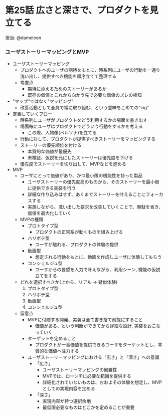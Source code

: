 # 第25話 広さと深さで、プロダクトを見立てる

担当: @dameleon

### ユーザストーリーマッピングとMVP

- ユーザストーリーマッピング
  - プロダクトへのユーザの期待をもとに、時系列にユーザの行動を一通り洗い出し、提供すべき機能を順序立てて整理する
  - 考慮点
      - 期待に添えるためのストーリーがあるか
      - 既存の価値とこれから向かう先で必要な価値のズレの検知
- "マップ"ではなく"マッピング"
  - 改善活動として全員で常に取り組む、という意味をこめての"ing"
- 定義していくフロー
  - 時系列にユーザがプロダクトをどう利用するかの場面を書き出す
  - 場面毎にユーザはプロダクトでどういう行動をするかを考える
    - この際、人物像(ペルソナ)を立てる
  - 行動に対して、プロダクトが提供すべきストーリーをマッピングする
  - ストーリーの優先順位を付ける
    - 本質的な価値が最優先
    - 未検証、仮説を元にしたストーリーは優先度を下げる
  - 優先度でストーリーを切り出して、MVPなどを進める
- MVP
  - ユーザにとって価値があり、かつ最小限の機能性を持った製品
    - ユーザストーリーの優先度高のものから、そのストーリーを最小限に提供できる実装を行う
    - 詳細な作り込みはせず、あくまでストーリーを叶えることにフォーカスする
    - 実施しながら、洗い出した要求を改善していくことで、無駄を省き、価値を最大化していく
  - MVPの種類
    - プロトタイプ型
      - プロダクトの正常系が動くものを組み上げる
    - ハリボテ型
      - ユーザが触れる、プロダクトの体験の提供
    - 動画型
      - 想定される行動をもとに、動画を作成しユーザに体験してもらう
    - コンシェルジュ型
      - ユーザからの要望を人力で叶えながら、利用シーン, 機能の仮説立てをする
  - どれを選択すべきか(上から、リアル -> 疑似体験)
    1. プロトタイプ型
    2. ハリボテ型
    3. 動画型
    4. コンシェルジュ型
  - 留意点
    - MVPに付随する開発、実装は全て書き捨て前提にすること
      - 価値がある、という判断ができてから詳細な設計, 実装をおこなっていく
    - ターゲットを定めること
      - プロダクトが一番価値を提供できるユーザをターゲットとし、本質的な価値へ注力する
    - ユーザストーリーマッピングにおける「広さ」と「深さ」への意識
      - 「広さ」
        - ユーザストーリーマッピングの網羅性
        - MVPでは、ローンチに必要な範囲を提供する
        - 詳細化されていないものは、おおよその体験を想定し、MVPとしての実現内容を定める
      - 「深さ」
        - 実現内容が持つ選択余地
        - 最低限必要なものはどこかを定めることが重要